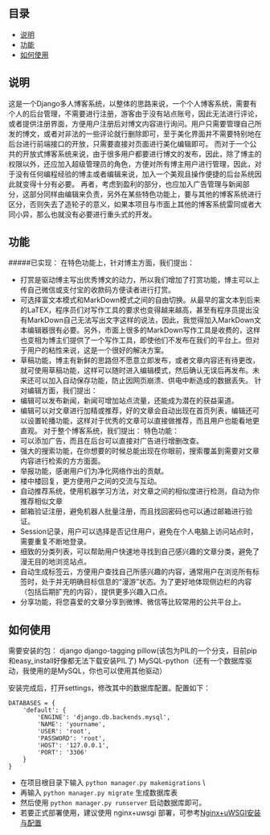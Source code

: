 ## 目录
* [说明](#1)
* [功能](#2)
* [如何使用](#3)

## <a name="1">说明</a>
这是一个Django多人博客系统，以整体的思路来说，一个个人博客系统，需要有个人的后台管理，不需要进行注册，游客由于没有站点账号，因此无法进行评论，或者提供注册界面，方便用户注册后对博文内容进行询问。用户只需要管理自己所发的博文，或者对非法的一些评论就行删除即可，至于美化界面并不需要特别地在后台进行前端接口的开放，只需要直接对页面进行美化编辑即可。
而对于一个公共的开放式博客系统来说，由于很多用户都要进行博文的发布，因此，除了博主的权限以外，还应加入超级管理员的角色，方便对所有博主用户进行管理，因此，对于没有任何编程经验的博主或者编辑来说，加入一个美观且操作便捷的后台系统因此就变得十分有必要。
再者，考虑到盈利的部分，也应加入广告管理与新闻部分，这部分同样由编辑来负责，另外在某些特色功能上，要与其他的博客系统进行区分，否则失去了造轮子的意义，如果本项目与市面上其他的博客系统雷同或者大同小异，那么也就没有必要进行重头式的开发。

## <a name="2">功能</a>

#####已实现：
在特色功能上，针对博主方面，我们提出：
* 打赏是驱动博主写出优秀博文的动力，所以我们增加了打赏功能，博主可以上传自己微信或支付宝的收款码方便读者进行打赏。
* 可选择富文本模式和MarkDown模式之间的自由切换。从最早的富文本到后来的LaTEX，程序员们对写作工具的要求也变得越来越高，甚至有程序员提出没有MarkDown自己无法写出文字这样的说法，因此，我觉得加入MarkDown文本编辑器很有必要。另外，市面上很多的MarkDown写作工具是收费的，这样也变相为博主们提供了一个写作工具，即使他们不发布在我们的平台上。但对于用户的粘性来说，这是一个很好的解决方案。
* 草稿功能，博主有新鲜的思路但不愿意立即发布，或者文章内容还有待更改，就可使用草稿功能，这样可以随时进入编辑模式，然后确认无误后再发布。未来还可以加入自动保存功能，防止因网页崩溃、供电中断造成的数据丢失。
针对编辑方面，我们提出：
* 编辑可以发布新闻，新闻可增加站点流量，还能成为潜在的获益渠道。
* 编辑可以对文章进行加精或推荐，好的文章会自动出现在首页列表，编辑还可以设置轮播功能，这样对于优秀的文章可以直接做推荐，而且用户也能看地更直观。
对于整个博客系统，我们提出：
特色功能：
* 可以添加广告，而且在后台可以直接对广告进行增删改查。
* 强大的搜索功能，在你想要的时候总能出现在你眼前，搜索覆盖到需要对文章内容进行检索的方方面面。
* 举报功能，感谢用户们为净化网络作出的贡献。
* 楼中楼回复，更方便用户之间的交流与互动。
* 自动推荐系统，使用机器学习方法，对文章之间的相似度进行检测，自动为你推荐相似文章
* 邮箱验证注册，避免机器人批量注册，而且找回密码也可以通过邮箱进行验证。
* Session记录，用户可以选择是否记住用户，避免在个人电脑上访问站点时，需要重复不断地登录。
* 细致的分类列表，可以帮助用户快速地寻找到自己感兴趣的文章分类，避免了漫无目的地浏览站点。
* 自动生成标签云，方便用户查找自己所感兴趣的内容，通常用户在浏览所有标签时，处于并无明确目标信息的“漫游”状态。为了更好地体现侧边栏的内容（包括后期扩充的内容），提供更多兴趣入口点。 
* 分享功能，将您喜爱的文章分享到微博、微信等比较常用的公共平台上。


## <a name="3">如何使用</a>

需要安装的包：
django
django-tagging
pillow(该包为PIL的一个分支，目前pip和easy_install好像都无法下载安装PIL了)
MySQL-python（还有一个数据库驱动，我使用的是MySQL，你也可以使用其他驱动）

安装完成后，打开settings，修改其中的数据库配置。配置如下：

    DATABASES = {
        'default': {
            'ENGINE': 'django.db.backends.mysql',
            'NAME': 'yourname',
            'USER': 'root',
            'PASSWORD': 'root',
            'HOST': '127.0.0.1',
            'PORT': '3306'
        }
    }


* 在项目根目录下输入 `python manager.py makemigrations` \
* 再输入 `python manager.py migrate` 生成数据库表
* 然后使用 `python manager.py runserver` 启动数据库即可。
* 若要正式部署使用，建议使用 nginx+uwsgi 部署，可参考[Nginx+uWSGI安装与配置](http://mdba.cn/?p=109)
